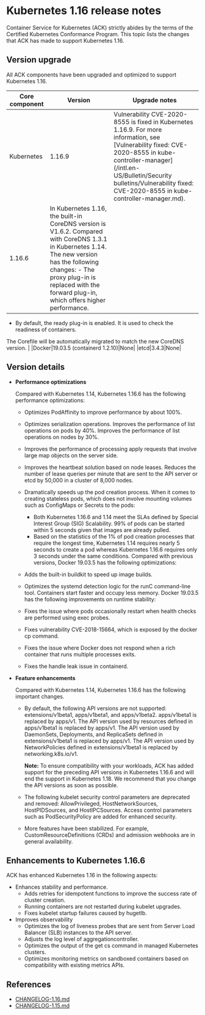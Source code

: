 # Kubernetes 1.16 release notes

Container Service for Kubernetes \(ACK\) strictly abides by the terms of the Certified Kubernetes Conformance Program. This topic lists the changes that ACK has made to support Kubernetes 1.16.

## Version upgrade

All ACK components have been upgraded and optimized to support Kubernetes 1.16.

|Core component|Version|Upgrade notes|
|--------------|-------|-------------|
|Kubernetes|1.16.9|Vulnerability CVE-2020-8555 is fixed in Kubernetes 1.16.9. For more information, see [Vulnerability fixed: CVE-2020-8555 in kube-controller-manager](/intl.en-US/Bulletin/Security bulletins/Vulnerability fixed: CVE-2020-8555 in kube-controller-manager.md).|
|1.16.6|In Kubernetes 1.16, the built-in CoreDNS version is V1.6.2. Compared with CoreDNS 1.3.1 in Kubernetes 1.14. The new version has the following changes: -   The proxy plug-in is replaced with the forward plug-in, which offers higher performance.
-   By default, the ready plug-in is enabled. It is used to check the readiness of containers.

The Corefile will be automatically migrated to match the new CoreDNS version. |
|Docker|19.03.5 \(containerd 1.2.10\)|None|
|etcd|3.4.3|None|

## Version details

-   **Performance optimizations**

    Compared with Kubernetes 1.14, Kubernetes 1.16.6 has the following performance optimizations:

    -   Optimizes PodAffinity to improve performance by about 100%.
    -   Optimizes serialization operations. Improves the performance of list operations on pods by 40%. Improves the performance of list operations on nodes by 30%.
    -   Improves the performance of processing apply requests that involve large map objects on the server side.
    -   Improves the heartbeat solution based on node leases. Reduces the number of lease queries per minute that are sent to the API server or etcd by 50,000 in a cluster of 8,000 nodes.
    -   Dramatically speeds up the pod creation process. When it comes to creating stateless pods, which does not involve mounting volumes such as ConfigMaps or Secrets to the pods:
        -   Both Kubernetes 1.16.6 and 1.14 meet the SLAs defined by Special Interest Group \(SIG\) Scalability. 99% of pods can be started within 5 seconds given that images are already pulled.
        -   Based on the statistics of the 1% of pod creation processes that require the longest time, Kubernetes 1.14 requires nearly 5 seconds to create a pod whereas Kubernetes 1.16.6 requires only 3 seconds under the same conditions.
    Compared with previous versions, Docker 19.03.5 has the following optimizations:

    -   Adds the built-in buildkit to speed up image builds.
    -   Optimizes the systemd detection logic for the runC command-line tool. Containers start faster and occupy less memory.
    Docker 19.03.5 has the following improvements on runtime stability:

    -   Fixes the issue where pods occasionally restart when health checks are performed using exec probes.
    -   Fixes vulnerability CVE-2018-15664, which is exposed by the docker cp command.
    -   Fixes the issue where Docker does not respond when a rich container that runs multiple processes exits.
    -   Fixes the handle leak issue in containerd.
-   **Feature enhancements**

    Compared with Kubernetes 1.14, Kubernetes 1.16.6 has the following important changes.

    -   By default, the following API versions are not supported: extensions/v1beta1, apps/v1beta1, and apps/v1beta2. apps/v1beta1 is replaced by apps/v1. The API version used by resources defined in apps/v1beta1 is replaced by apps/v1. The API version used by DaemonSets, Deployments, and ReplicaSets defined in extensions/v1beta1 is replaced by apps/v1. The API version used by NetworkPolicies defined in extensions/v1beta1 is replaced by networking.k8s.io/v1.

        **Note:** To ensure compatibility with your workloads, ACK has added support for the preceding API versions in Kubernetes 1.16.6 and will end the support in Kubernetes 1.18. We recommend that you change the API versions as soon as possible.

    -   The following kubelet security control parameters are deprecated and removed: AllowPrivileged, HostNetworkSources, HostPIDSources, and HostIPCSources. Access control parameters such as PodSecurityPolicy are added for enhanced security.
    -   More features have been stabilized. For example, CustomResourceDefinitions \(CRDs\) and admission webhooks are in general availability.

## Enhancements to Kubernetes 1.16.6

ACK has enhanced Kubernetes 1.16 in the following aspects:

-   Enhances stability and performance.
    -   Adds retries for idempotent functions to improve the success rate of cluster creation.
    -   Running containers are not restarted during kubelet upgrades.
    -   Fixes kubelet startup failures caused by hugetlb.
-   Improves observability
    -   Optimizes the log of liveness probes that are sent from Server Load Balancer \(SLB\) instances to the API server.
    -   Adjusts the log level of aggregationcontroller.
    -   Optimizes the output of the get cs command in managed Kubernetes clusters.
    -   Optimizes monitoring metrics on sandboxed containers based on compatibility with existing metrics APIs.

## References

-   [CHANGELOG-1.16.md](https://github.com/kubernetes/kubernetes/blob/master/CHANGELOG/CHANGELOG-1.16.md)
-   [CHANGELOG-1.15.md](https://github.com/kubernetes/kubernetes/blob/master/CHANGELOG/CHANGELOG-1.15.md)

